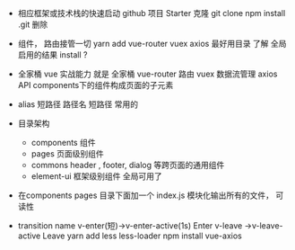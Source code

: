 - 相应框架或技术栈的快速启动
github 项目  Starter  克隆 git clone     npm install
 .git 删除

- 组件， 路由接管一切   yarn add vue-router vuex axios
 最好用目录
 了解 <router-view/> 全局启用的结果
  install ?
- 全家桶
  vue 实战能力 就是 全家桶
  vue-router 路由
  vuex   数据流管理
  axios  API
  components下的组件构成页面的子元素

 -  alias  短路径 路径名
    短路径 常用的

 - 目录架构
    - components 组件
    - pages 页面级别组件
    - commons header , footer,
    dialog 等跨页面的通用组件
    - element-ui 框架级别组件
        全局可用了
- 在components pages 目录下面加一个 index.js 模块化输出所有的文件，
   可读性

- transition name
   v-enter(短)->v-enter-active(1s) 
   Enter
   v-leave ->v-leave-active Leave               yarn add less less-loader
   npm install vue-axios
